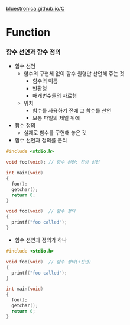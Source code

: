 [bluestronica.github.io/C](https://bluestronica.github.io/C)

# Function

### 함수 선언과 함수 정의
- 함수 선언
  - 함수의 구현체 없이 함수 원형만 선언해 주는 것
    - 함수의 이름
    - 반환형
    - 매개변수들의 자료형
  - 위치
    - 함수를 사용하기 전에 그 함수를 선언
    - 보통 파일의 제일 위에
- 함수 정의
  - 실제로 함수를 구현해 놓은 것
- 함수 선언과 정의를 분리
```c    
#include <stdio.h>

void foo(void); // 함수 선언; 전방 선언

int main(void)
{
  foo();
  getchar();
  return 0;
}

void foo(void)  // 함수 정의
{
  printf("foo called");
}
```
- 함수 선언과 정의가 하나
```c    
#include <stdio.h>

void foo(void)  // 함수 정의(+선언)
{
  printf("foo called");
}

int main(void)
{
  foo();
  getchar();
  return 0;
}
```































